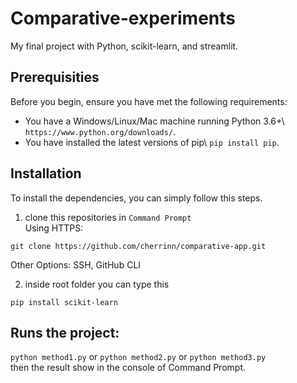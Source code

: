 # Comparative-experiments
My final project with Python, scikit-learn, and streamlit.

## Prerequisities
Before you begin, ensure you have met the following requirements:
- You have a Windows/Linux/Mac machine running Python 3.6+\ ``https://www.python.org/downloads/``.
- You have installed the latest versions of pip\ ``pip install pip``.

## Installation
To install the dependencies, you can simply follow this steps.

1. clone this repositories in ``Command Prompt``\
Using HTTPS:
```
git clone https://github.com/cherrinn/comparative-app.git
```
Other Options: SSH, GitHub CLI

2. inside root folder you can type this
```
pip install scikit-learn
```

## Runs the project:
``python method1.py``
or
``python method2.py``
or
``python method3.py``\
then the result show in the console of Command Prompt.